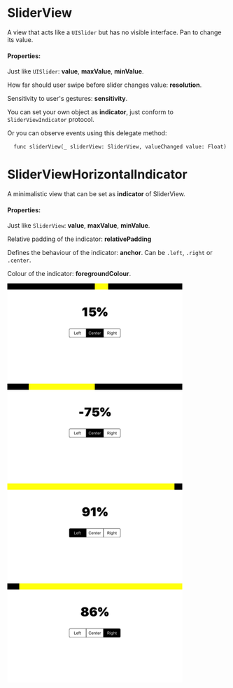 # SliderView

A view that acts like a `UISlider` but has no visible interface. Pan to change its value.

#### Properties: 

Just like `UISlider`: **value**, **maxValue**, **minValue**.
    
How far should user swipe before slider changes value: **resolution**.

Sensitivity to user's gestures: **sensitivity**.

You can set your own object as **indicator**, just conform to `SliderViewIndicator` protocol.

Or you can observe events using this delegate method: 

      func sliderView(_ sliderView: SliderView, valueChanged value: Float)



# SliderViewHorizontalIndicator

A minimalistic view that can be set as **indicator** of SliderView.

#### Properties:

Just like `SliderView`: **value**, **maxValue**, **minValue**.

Relative padding of the indicator: **relativePadding**

Defines the behaviour of the indicator: **anchor**. Can be `.left`, `.right` or `.center`.

Colour of the indicator: **foregroundColour**.


<img src="https://github.com/ysoftware/SliderView/blob/master/1.png" alt="alt text" width="400">
<img src="https://github.com/ysoftware/SliderView/blob/master/2.png" alt="alt text" width="400">
<img src="https://github.com/ysoftware/SliderView/blob/master/3.png" alt="alt text" width="400">
<img src="https://github.com/ysoftware/SliderView/blob/master/4.png" alt="alt text" width="400">
